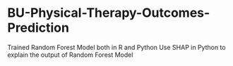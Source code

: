 # BU-Physical-Therapy-Outcomes-Prediction
Trained Random Forest Model both in R and Python
Use SHAP in Python to explain the output of Random Forest Model
